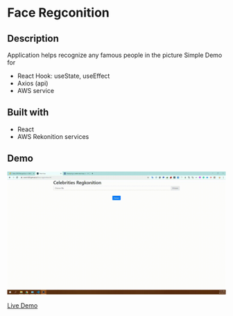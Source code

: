 # Face Regconition

## Description

Application helps recognize any famous people in the picture
Simple Demo for

-   React Hook: useState, useEffect
-   Axios (api)
-   AWS service

## Built with

-   React
-   AWS Rekonition services

## Demo

![picture](./src/face-reg.gif)

[Live Demo](https://minh1609.github.io/face-regconition/)
